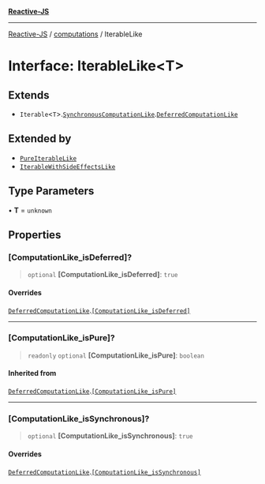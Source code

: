 [**Reactive-JS**](../../README.md)

***

[Reactive-JS](../../README.md) / [computations](../README.md) / IterableLike

# Interface: IterableLike\<T\>

## Extends

- `Iterable`\<`T`\>.[`SynchronousComputationLike`](SynchronousComputationLike.md).[`DeferredComputationLike`](DeferredComputationLike.md)

## Extended by

- [`PureIterableLike`](PureIterableLike.md)
- [`IterableWithSideEffectsLike`](IterableWithSideEffectsLike.md)

## Type Parameters

• **T** = `unknown`

## Properties

### \[ComputationLike\_isDeferred\]?

> `optional` **\[ComputationLike\_isDeferred\]**: `true`

#### Overrides

[`DeferredComputationLike`](DeferredComputationLike.md).[`[ComputationLike_isDeferred]`](DeferredComputationLike.md#computationlike_isdeferred)

***

### \[ComputationLike\_isPure\]?

> `readonly` `optional` **\[ComputationLike\_isPure\]**: `boolean`

#### Inherited from

[`DeferredComputationLike`](DeferredComputationLike.md).[`[ComputationLike_isPure]`](DeferredComputationLike.md#computationlike_ispure)

***

### \[ComputationLike\_isSynchronous\]?

> `optional` **\[ComputationLike\_isSynchronous\]**: `true`

#### Overrides

[`DeferredComputationLike`](DeferredComputationLike.md).[`[ComputationLike_isSynchronous]`](DeferredComputationLike.md#computationlike_issynchronous)
